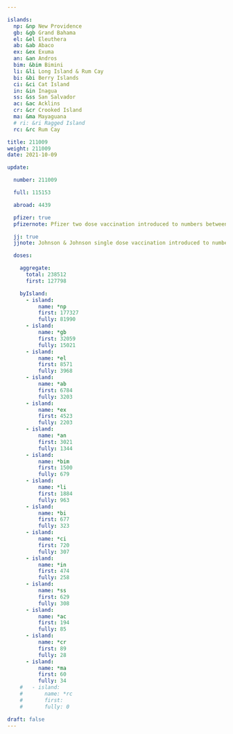 ```yaml
---

islands:
  np: &np New Providence
  gb: &gb Grand Bahama
  el: &el Eleuthera
  ab: &ab Abaco
  ex: &ex Exuma
  an: &an Andros
  bim: &bim Bimini
  li: &li Long Island & Rum Cay
  bi: &bi Berry Islands
  ci: &ci Cat Island
  in: &in Inagua
  ss: &ss San Salvador
  ac: &ac Acklins
  cr: &cr Crooked Island
  ma: &ma Mayaguana
  # ri: &ri Ragged Island
  rc: &rc Rum Cay

title: 211009
weight: 211009
date: 2021-10-09

update:

  number: 211009

  full: 115153

  abroad: 4439

  pfizer: true
  pfizernote: Pfizer two dose vaccination introduced to numbers between Saturday, Aug 07, 2021 and  Saturday, Aug 14, 2021 period.

  jj: true
  jjnote: Johnson & Johnson single dose vaccination introduced to numbers between Sat, Sep 4, 2021 and Fri, Sep 10, 2021 period.

  doses:

    aggregate:
      total: 238512
      first: 127798

    byIsland:
      - island:
          name: *np
          first: 177327
          fully: 81990
      - island:
          name: *gb
          first: 32059
          fully: 15021
      - island:
          name: *el
          first: 8571
          fully: 3968
      - island:
          name: *ab
          first: 6784
          fully: 3203
      - island:
          name: *ex
          first: 4523
          fully: 2203
      - island:
          name: *an
          first: 3021
          fully: 1344
      - island:
          name: *bim
          first: 1500
          fully: 679
      - island:
          name: *li
          first: 1884
          fully: 963
      - island:
          name: *bi
          first: 677
          fully: 323
      - island:
          name: *ci
          first: 720
          fully: 307
      - island:
          name: *in
          first: 474
          fully: 258
      - island:
          name: *ss
          first: 629
          fully: 308
      - island:
          name: *ac
          first: 194
          fully: 85
      - island:
          name: *cr
          first: 89
          fully: 28
      - island:
          name: *ma
          first: 60
          fully: 34
    #   - island:
    #       name: *rc
    #       first: 
    #       fully: 0

draft: false
---
```


